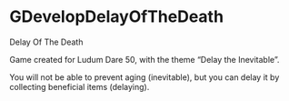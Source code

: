 # GDevelopDelayOfTheDeath
Delay Of The Death

Game created for Ludum Dare 50, with the theme “Delay the Inevitable”.

You will not be able to prevent aging (inevitable), but you can delay it by collecting beneficial items (delaying).
